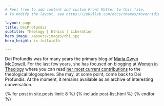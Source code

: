 ```yaml
---
# Feel free to add content and custom Front Matter to this file.
# To modify the layout, see https://jekyllrb.com/docs/themes/#overriding-theme-defaults

layout: page
title: DeiProfundis
subtitle: Theology | Ethics | Liberation
hero_image: /assets/images/chi.jpg
hero_height: is-fullwidth

---
```


Dei Profundis was for many years the primary blog of <a href="http://mariagwyn.com/">Maria Gwyn McDowell</a>. For the last few years, she has focused on blogging at <a href="https://womenintheology.org/">Women in Theology</a> where you can read <a href="https://womenintheology.org/author/mariagwyn/">her most current contributions</a> to the theological blogosphere. She may, at some point, come back to Dei Profundis. At the moment, it remains available as an archive of interesting conversation.

{% for post in site.posts limit: 8 %}
{% include post-list.html %}
{% endfor %}
